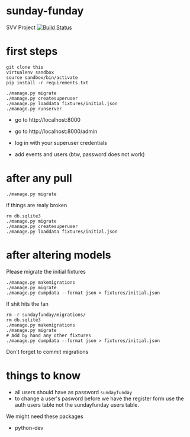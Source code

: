 # sunday-funday
SVV Project
[![Build Status](https://travis-ci.org/mihaibivol/sunday-funday.svg)](https://travis-ci.org/mihaibivol/sunday-funday)

# first steps

```
git clone this
virtualenv sandbox
source sandbox/bin/activate
pip install -r requirements.txt

./manage.py migrate
./manage.py createsuperuser
./manage.py loaddata fixtures/initial.json
./manage.py runserver
```


* go to http://localhost:8000
* go to http://localhost:8000/admin

* log in with your superuser credentials
* add events and users (btw, password does not work)

# after any pull

```
./manage.py migrate
```

if things are realy broken

```
rm db.sqlite3
./manage.py migrate
./manage.py createsuperuser
./manage.py loaddata fixtures/initial.json
```

# after altering models

Please migrate the initial fixtures

```
./manage.py makemigrations
./manage.py migrate
./manage.py dumpdata --format json > fixtures/initial.json
```

If shit hits the fan

```
rm -r sundayfunday/migrations/
rm db.sqlite3
./manage.py makemigrations
./manage.py migrate
# Add by hand any other fixtures
./manage.py dumpdata --format json > fixtures/initial.json
```

Don't forget to commit migrations

# things to know

* all users should have as password `sundayfunday`
* to change a user's pasword before we have the register form use the auth
  users table not the sundayfunday users table.

We might need these packages
* python-dev

